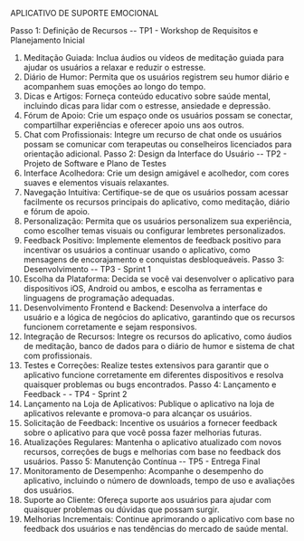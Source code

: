 APLICATIVO DE SUPORTE EMOCIONAL 


Passo 1: Definição de Recursos -- TP1 - Workshop de Requisitos e Planejamento Inicial
1.	Meditação Guiada: Inclua áudios ou vídeos de meditação guiada para ajudar os usuários a relaxar e reduzir o estresse.
2.	Diário de Humor: Permita que os usuários registrem seu humor diário e acompanhem suas emoções ao longo do tempo.
3.	Dicas e Artigos: Forneça conteúdo educativo sobre saúde mental, incluindo dicas para lidar com o estresse, ansiedade e depressão.
4.	Fórum de Apoio: Crie um espaço onde os usuários possam se conectar, compartilhar experiências e oferecer apoio uns aos outros.
5.	Chat com Profissionais: Integre um recurso de chat onde os usuários possam se comunicar com terapeutas ou conselheiros licenciados para orientação adicional.
Passo 2: Design da Interface do Usuário -- TP2 - Projeto de Software e Plano de Testes
1.	Interface Acolhedora: Crie um design amigável e acolhedor, com cores suaves e elementos visuais relaxantes.
2.	Navegação Intuitiva: Certifique-se de que os usuários possam acessar facilmente os recursos principais do aplicativo, como meditação, diário e fórum de apoio.
3.	Personalização: Permita que os usuários personalizem sua experiência, como escolher temas visuais ou configurar lembretes personalizados.
4.	Feedback Positivo: Implemente elementos de feedback positivo para incentivar os usuários a continuar usando o aplicativo, como mensagens de encorajamento e conquistas desbloqueáveis.
Passo 3: Desenvolvimento -- TP3 - Sprint 1
1.	Escolha da Plataforma: Decida se você vai desenvolver o aplicativo para dispositivos iOS, Android ou ambos, e escolha as ferramentas e linguagens de programação adequadas.
2.	Desenvolvimento Frontend e Backend: Desenvolva a interface do usuário e a lógica de negócios do aplicativo, garantindo que os recursos funcionem corretamente e sejam responsivos.
3.	Integração de Recursos: Integre os recursos do aplicativo, como áudios de meditação, banco de dados para o diário de humor e sistema de chat com profissionais.
4.	Testes e Correções: Realize testes extensivos para garantir que o aplicativo funcione corretamente em diferentes dispositivos e resolva quaisquer problemas ou bugs encontrados.
Passo 4: Lançamento e Feedback - - TP4 - Sprint 2
1.	Lançamento na Loja de Aplicativos: Publique o aplicativo na loja de aplicativos relevante e promova-o para alcançar os usuários.
2.	Solicitação de Feedback: Incentive os usuários a fornecer feedback sobre o aplicativo para que você possa fazer melhorias futuras.
3.	Atualizações Regulares: Mantenha o aplicativo atualizado com novos recursos, correções de bugs e melhorias com base no feedback dos usuários.
Passo 5: Manutenção Contínua -- TP5 - Entrega Final
1.	Monitoramento de Desempenho: Acompanhe o desempenho do aplicativo, incluindo o número de downloads, tempo de uso e avaliações dos usuários.
2.	Suporte ao Cliente: Ofereça suporte aos usuários para ajudar com quaisquer problemas ou dúvidas que possam surgir.
3.	Melhorias Incrementais: Continue aprimorando o aplicativo com base no feedback dos usuários e nas tendências do mercado de saúde mental.
